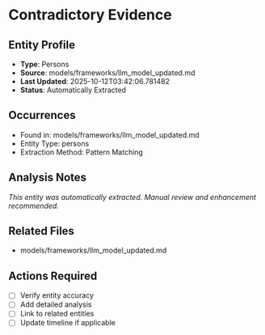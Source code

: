 # Contradictory Evidence

## Entity Profile
- **Type**: Persons
- **Source**: models/frameworks/llm_model_updated.md
- **Last Updated**: 2025-10-12T03:42:06.781482
- **Status**: Automatically Extracted

## Occurrences
- Found in: models/frameworks/llm_model_updated.md
- Entity Type: persons
- Extraction Method: Pattern Matching

## Analysis Notes
*This entity was automatically extracted. Manual review and enhancement recommended.*

## Related Files
- models/frameworks/llm_model_updated.md

## Actions Required
- [ ] Verify entity accuracy
- [ ] Add detailed analysis
- [ ] Link to related entities
- [ ] Update timeline if applicable
